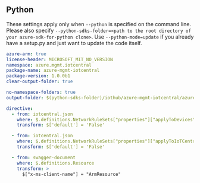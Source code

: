 ## Python

These settings apply only when `--python` is specified on the command line.
Please also specify `--python-sdks-folder=<path to the root directory of your azure-sdk-for-python clone>`.
Use `--python-mode=update` if you already have a setup.py and just want to update the code itself.

``` yaml $(python)
azure-arm: true
license-header: MICROSOFT_MIT_NO_VERSION
namespace: azure.mgmt.iotcentral
package-name: azure-mgmt-iotcentral
package-version: 1.0.0b1
clear-output-folder: true
```

``` yaml $(python)
no-namespace-folders: true
output-folder: $(python-sdks-folder)/iothub/azure-mgmt-iotcentral/azure/mgmt/iotcentral
```

``` yaml $(python)
directive:
  - from: iotcentral.json
    where: $.definitions.NetworkRuleSets["properties"]["applyToDevices"]
    transform: $['default'] = 'False'

  - from: iotcentral.json
    where: $.definitions.NetworkRuleSets["properties"]["applyToIoTCentral"]
    transform: $['default'] = 'False'

  - from: swagger-document
    where: $.definitions.Resource
    transform: >
      $["x-ms-client-name"] = "ArmResource"
```

